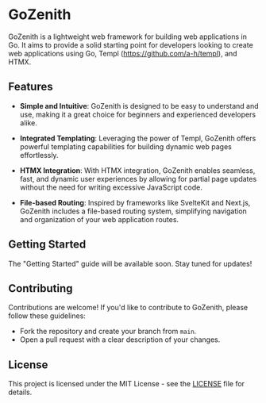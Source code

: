 # GoZenith

GoZenith is a lightweight web framework for building web applications in Go. It aims to provide a solid starting point for developers looking to create web applications using Go, Templ (https://github.com/a-h/templ), and HTMX.

## Features

- **Simple and Intuitive**: GoZenith is designed to be easy to understand and use, making it a great choice for beginners and experienced developers alike.
  
- **Integrated Templating**: Leveraging the power of Templ, GoZenith offers powerful templating capabilities for building dynamic web pages effortlessly.
  
- **HTMX Integration**: With HTMX integration, GoZenith enables seamless, fast, and dynamic user experiences by allowing for partial page updates without the need for writing excessive JavaScript code.
  
- **File-based Routing**: Inspired by frameworks like SvelteKit and Next.js, GoZenith includes a file-based routing system, simplifying navigation and organization of your web application routes.

## Getting Started

The "Getting Started" guide will be available soon. Stay tuned for updates!

## Contributing

Contributions are welcome! If you'd like to contribute to GoZenith, please follow these guidelines:

- Fork the repository and create your branch from `main`.
- Open a pull request with a clear description of your changes.

## License

This project is licensed under the MIT License - see the [LICENSE](LICENSE) file for details.
